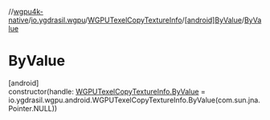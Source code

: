 //[wgpu4k-native](../../../../index.md)/[io.ygdrasil.wgpu](../../index.md)/[WGPUTexelCopyTextureInfo](../index.md)/[[android]ByValue](index.md)/[ByValue](-by-value.md)

# ByValue

[android]\
constructor(handle: [WGPUTexelCopyTextureInfo.ByValue](../../../io.ygdrasil.wgpu.android/-w-g-p-u-texel-copy-texture-info/-by-value/index.md) = io.ygdrasil.wgpu.android.WGPUTexelCopyTextureInfo.ByValue(com.sun.jna.Pointer.NULL))